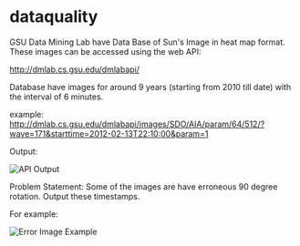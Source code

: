 # dataquality
GSU Data Mining Lab have Data Base of Sun's Image in heat map format. These images can be accessed using the web API:

http://dmlab.cs.gsu.edu/dmlabapi/

Database have images for around 9 years (starting from 2010 till date) with the interval of 6 minutes.

example:
http://dmlab.cs.gsu.edu/dmlabapi/images/SDO/AIA/param/64/512/?wave=171&starttime=2012-02-13T22:10:00&param=1

Output:

![API Output](https://github.com/SONAMDAWANI/dataquality/blob/master/GitImages/APIExample.jpeg)

Problem Statement:
Some of the images are have erroneous 90 degree rotation. Output these timestamps.

For example:

![Error Image Example](https://github.com/SONAMDAWANI/dataquality/blob/master/GitImages/ErrorImageExample.gif)
